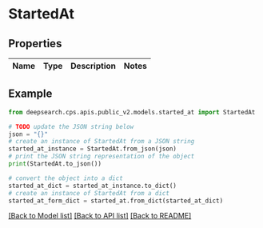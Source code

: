 # StartedAt


## Properties

Name | Type | Description | Notes
------------ | ------------- | ------------- | -------------

## Example

```python
from deepsearch.cps.apis.public_v2.models.started_at import StartedAt

# TODO update the JSON string below
json = "{}"
# create an instance of StartedAt from a JSON string
started_at_instance = StartedAt.from_json(json)
# print the JSON string representation of the object
print(StartedAt.to_json())

# convert the object into a dict
started_at_dict = started_at_instance.to_dict()
# create an instance of StartedAt from a dict
started_at_form_dict = started_at.from_dict(started_at_dict)
```
[[Back to Model list]](../README.md#documentation-for-models) [[Back to API list]](../README.md#documentation-for-api-endpoints) [[Back to README]](../README.md)


